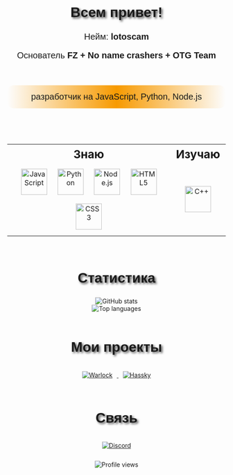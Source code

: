 <h1 align="center">

<h2 align="center" style="font-size: 32px; text-shadow: 3px 3px 5px rgba(0, 0, 0, 0.7); font-family: 'Arial', sans-serif;">Всем привет!</h2>

<p align="center" style="font-size: 20px; font-family: 'Arial', sans-serif;">
  Нейм: <strong>lotoscam</strong>
</p>

<p align="center" style="font-size: 20px; font-family: 'Arial', sans-serif;">
  Основатель <strong>FZ + No name crashers + OTG Team</strong>
</p>
<br/>
<p align="center" style="font-size: 20px; background: linear-gradient(90deg, #1A0CFF00, #F79A00, #1A0CFF00); padding: 15px; border-radius: 15px; font-family: 'Arial', sans-serif;">
  разработчик на JavaScript, Python, Node.js
</p>

<br/>

<h2 align="center" style="font-size: 32px; text-shadow: 3px 3px 5px rgba(0, 0, 0, 0.7); font-family: 'Arial', sans-serif;"> </h2>

<div align="center">
  <table>
    <tr>
      <th align="center" style="font-size: 26px;">Знаю</th>
      <th align="center" style="font-size: 26px;">Изучаю</th>
    </tr>
    <tr>
      <td align="center">
        <img src="https://cdn.jsdelivr.net/gh/devicons/devicon/icons/javascript/javascript-original.svg" width="60" height="60" alt="JavaScript" style="margin: 10px; transition: transform 0.3s ease;" onmouseover="this.style.transform='scale(1.2)'" onmouseout="this.style.transform='scale(1)'" />
        <img src="https://cdn.jsdelivr.net/gh/devicons/devicon/icons/python/python-original.svg" width="60" height="60" alt="Python" style="margin: 10px; transition: transform 0.3s ease;" onmouseover="this.style.transform='scale(1.2)'" onmouseout="this.style.transform='scale(1)'" />
        <img src="https://cdn.jsdelivr.net/gh/devicons/devicon/icons/nodejs/nodejs-original-wordmark.svg" width="60" height="60" alt="Node.js" style="margin: 10px; transition: transform 0.3s ease;" onmouseover="this.style.transform='scale(1.2)'" onmouseout="this.style.transform='scale(1)'" />
        <img src="https://cdn.jsdelivr.net/gh/devicons/devicon/icons/html5/html5-original.svg" width="60" height="60" alt="HTML5" style="margin: 10px; transition: transform 0.3s ease;" onmouseover="this.style.transform='scale(1.2)'" onmouseout="this.style.transform='scale(1)'" />
        <img src="https://cdn.jsdelivr.net/gh/devicons/devicon/icons/css3/css3-original.svg" width="60" height="60" alt="CSS3" style="margin: 10px; transition: transform 0.3s ease;" onmouseover="this.style.transform='scale(1.2)'" onmouseout="this.style.transform='scale(1)'" />
      </td>
      <td align="center">
        <img src="https://cdn.jsdelivr.net/gh/devicons/devicon/icons/cplusplus/cplusplus-original.svg" width="60" height="60" alt="C++" style="margin: 10px; transition: transform 0.3s ease;" onmouseover="this.style.transform='scale(1.2)'" onmouseout="this.style.transform='scale(1)'" />
      </td>
    </tr>
  </table>
</div>

<br/>

<h2 align="center" style="font-size: 32px; text-shadow: 3px 3px 5px rgba(0, 0, 0, 0.7); font-family: 'Arial', sans-serif;">Статистика</h2>

<div align="center">
  <img src="https://github-readme-stats.vercel.app/api?username=lotoscam&show_icons=true&theme=radical" alt="GitHub stats" />
  <br/>
  <img src="https://github-readme-stats.vercel.app/api/top-langs/?username=lotoscam&layout=compact&theme=radical" alt="Top languages" />
</div>

<br/>

<h2 align="center" style="font-size: 32px; text-shadow: 3px 3px 5px rgba(0, 0, 0, 0.7); font-family: 'Arial', sans-serif;">Мои проекты</h2>

<div align="center">
  <a href="https://github.com/lotoscam/Warlock">
    <img src="https://img.shields.io/badge/Warlock-FF6F61?style=for-the-badge&logo=github&logoColor=white" alt="Warlock" style="margin: 10px; transition: transform 0.3s ease;" onmouseover="this.style.transform='scale(1.1)'" onmouseout="this.style.transform='scale(1)'" />
  </a>
  <a href="https://github.com/lotoscam/Hassky">
    <img src="https://img.shields.io/badge/Hassky-6B5B95?style=for-the-badge&logo=github&logoColor=white" alt="Hassky" style="margin: 10px; transition: transform 0.3s ease;" onmouseover="this.style.transform='scale(1.1)'" onmouseout="this.style.transform='scale(1)'" />
  </a>
</div>

<br/>

<h2 align="center" style="font-size: 32px; text-shadow: 3px 3px 5px rgba(0, 0, 0, 0.7); font-family: 'Arial', sans-serif;">Связь</h2>

<div align="center">
  <a href="https://discord.com/users/1321229587182522469">
    <img src="https://img.shields.io/badge/Discord-5865F2?style=for-the-badge&logo=discord&logoColor=white" alt="Discord" style="margin: 10px; transition: transform 0.3s ease;" onmouseover="this.style.transform='scale(1.1)'" onmouseout="this.style.transform='scale(1)'" />
  </a>
</div>

<br/>

<div align="center">
  <img src="https://komarev.com/ghpvc/?username=lotoscam&color=blue&style=flat-square" alt="Profile views" />
</div>
